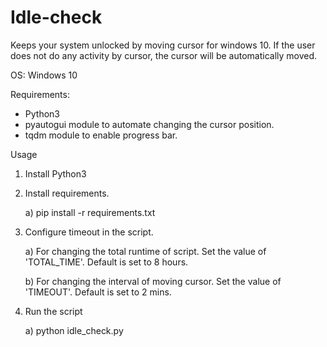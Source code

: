 # Idle-check

Keeps your system unlocked by moving cursor for windows 10.
If the user does not do any activity by cursor, the cursor will be automatically moved.

OS: Windows 10

Requirements:
* Python3
* pyautogui module to automate changing the cursor position.
* tqdm module to enable progress bar.

Usage
1. Install Python3
2. Install requirements.

   a) pip install -r requirements.txt
3. Configure timeout in the script.

   a) For changing the total runtime of script. Set the value of 'TOTAL_TIME'. Default is set to 8 hours.

   b) For changing the interval of moving cursor. Set the value of 'TIMEOUT'. Default is set to 2 mins.
4. Run the script

   a) python idle_check.py
